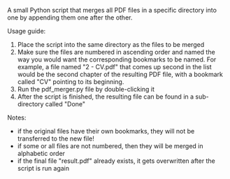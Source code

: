 A small Python script that merges all PDF files in a specific directory into one by appending them one after the other.

Usage guide:
1. Place the script into the same directory as the files to be merged
2. Make sure the files are numbered in ascending order and named the way you would want the corresponding bookmarks to be named. For example, a file named "2 - CV.pdf" that comes up second in the list would be the second chapter of the resulting PDF file, with a bookmark called "CV" pointing to its beginning.
3. Run the pdf_merger.py file by double-clicking it
4. After the script is finished, the resulting file can be found in a sub-directory called "Done"

Notes: 
- if the original files have their own bookmarks, they will not be transferred to the new file!
- if some or all files are not numbered, then they will be merged in alphabetic order
- if the final file "result.pdf" already exists, it gets overwritten after the script is run again